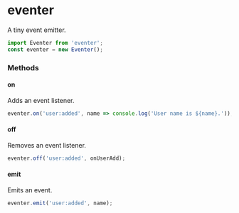 # eventer

A tiny event emitter.
```javascript
import Eventer from 'eventer';
const eventer = new Eventer();
```

### Methods

#### on
Adds an event listener.
```javascript
eventer.on('user:added', name => console.log('User name is ${name}.'));
```

#### off
Removes an event listener.
```javascript
eventer.off('user:added', onUserAdd);
```

#### emit
Emits an event.
```javascript
eventer.emit('user:added', name);
```
